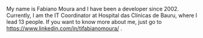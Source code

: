 My name is Fabiano Moura and I have been a developer since 2002.
Currently, I am the IT Coordinator at Hospital das Clínicas de Bauru, where I lead 13 people.
If you want to know more about me, just go to https://www.linkedin.com/in/tifabianomoura/ .

<!--
**fabianomoura/fabianomoura** is a ✨ _special_ ✨ repository because its `README.md` (this file) appears on your GitHub profile.

Here are some ideas to get you started:

- 🔭 I’m currently working on ...
- 🌱 I’m currently learning ...
- 👯 I’m looking to collaborate on ...
- 🤔 I’m looking for help with ...
- 💬 Ask me about ...
- 📫 How to reach me: ...
- 😄 Pronouns: ...
- ⚡ Fun fact: ...
-->
